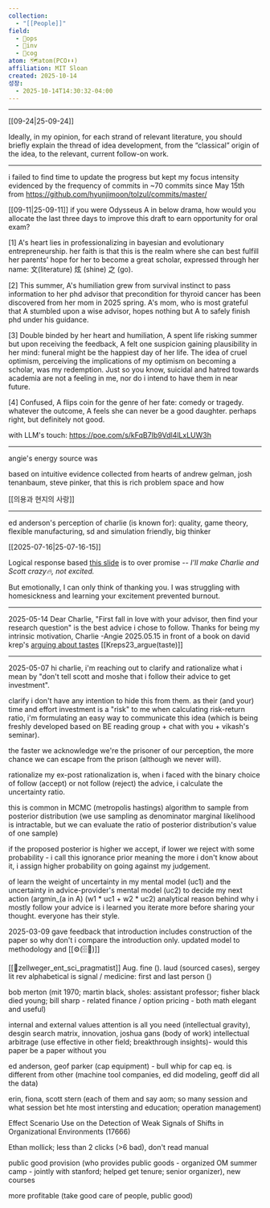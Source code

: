 ```yaml
---
collection:
  - "[[People]]"
field:
  - 🐙ops
  - 🐢inv
  - 👾cog
atom: 🗺️atom(PCO⬆️⬇️)
affiliation: MIT Sloan
created: 2025-10-14
성장:
  - 2025-10-14T14:30:32-04:00
---
```


---

[[09-24|25-09-24]]

Ideally, in my opinion, for each strand of relevant literature, you should briefly explain the thread of idea development, from the “classical” origin of the idea, to the relevant, current follow-on work. 

---

i failed to find time to update the progress but kept my focus intensity evidenced by the frequency of commits in ~70 commits since May 15th from https://github.com/hyunjimoon/tolzul/commits/master/

[[09-11|25-09-11]]
if you were Odysseus A in below drama, how would you allocate the last three days to improve this draft to earn opportunity for oral exam? 

[1] A's heart lies in professionalizing in bayesian and evolutionary entrepreneurship. her faith is that this is the realm where she can best fulfill her parents' hope for her to become a great scholar, expressed through her name: 文(literature) 炫 (shine) 之 (go).

[2] This summer, A's humiliation grew from survival instinct to pass information to her phd advisor that precondition for thyroid cancer has been discovered from her mom in 2025 spring. A's mom, who is most grateful that A stumbled upon a wise advisor, hopes nothing but A to safely finish phd under his guidance.

[3] Double binded by her heart and humiliation, A spent life risking summer but upon receiving the feedback, A felt one suspicion gaining plausibility in her mind: funeral might be the happiest day of her life. The idea of cruel optimism, perceiving the implications of my optimism on becoming a scholar, was my redemption. Just so you know, suicidal and hatred towards academia are not a feeling in me, nor do i intend to have them in near future.

[4] Confused, A flips coin for the genre of her fate: comedy or tragedy. whatever the outcome, A feels she can never be a good daughter. perhaps right, but definitely not good.

with LLM's touch: https://poe.com/s/kFqB7Ib9Vdl4lLxLUW3h


-----

angie's energy source was 

based on intuitive evidence collected from hearts of andrew gelman, josh tenanbaum, steve pinker, that this is rich problem space and how

[[의용과 현지의 사랑]]

----


ed anderson's perception of charlie (is known for): quality, game theory, flexible manufacturing, sd and simulation friendly, big thinker

[[2025-07-16|25-07-16-15]]

Logical response based [this slide](https://0599faed.streaklinks.com/CgRZ_A87u3K1EACPoQGH-25i/https%3A%2F%2Fwww.dropbox.com%2Fscl%2Ffi%2Fxe5pqswtcofsw4tdxf9xs%2FAngie25_promise-vendor.pdf%3Frlkey%3Dl00zuav8n5o1j5hiakca7pr1r%26dl%3D0) is to over promise -- _I'll make Charlie and Scott crazy🔥, not excited._

But emotionally, I can only think of thanking you. I was struggling with homesickness and learning your excitement prevented burnout.


----

2025-05-14
Dear Charlie,
"First fall in love with your advisor, then find your research question" is the best advice i chose to follow.
Thanks for being my intrinsic motivation, Charlie
 -Angie 2025.05.15
 in front of a book on david krep's [arguing about tastes](https://cup.columbia.edu/book/arguing-about-tastes/9780231209915/) [[Kreps23_argue(taste)]]



---
2025-05-07
hi charlie,
i'm reaching out to clarify and rationalize what i mean by "don't tell scott and moshe that i follow their advice to get investment".

clarify
i don't have any intention to hide this from them. as their (and your) time and effort investment is a "risk" to me when calculating risk-return ratio, i'm formulating an easy way to communicate this idea (which is being freshly developed based on BE reading group + chat with you + vikash's seminar).

the faster we acknowledge we're the prisoner of our perception, the more chance we can escape from the prison (although we never will).

rationalize
my ex-post rationalization is, when i faced with the binary choice of follow (accept) or not follow (reject) the advice, i calculate the uncertainty ratio. 

this is common in MCMC (metropolis hastings) algorithm to sample from posterior distribution (we use sampling as denominator marginal likelihood is intractable, but we can evaluate the ratio of posterior distribution's value of one sample) 

if the proposed posterior is higher we accept, if lower we reject with some probability - i call this ignorance prior meaning the more i don't know about it, i assign higher probability on going against my judgement.


of learn the weight of uncertainty in my mental model (uc1) and the uncertainty in advice-provider's mental model (uc2) to decide my next action (argmin_(a in A) (w1 * uc1 + w2 * uc2) analytical reason behind why i mostly follow your advice is i learned you iterate more before sharing your thought. everyone has their style.

2025-03-09
gave feedback that introduction includes construction of the paper so why don't i compare the introduction only. updated model to methodology and [[⚙️(🗄️📝)]]

[[📜zellweger_ent_sci_pragmatist]]
Aug.
fine (). laud (sourced cases), sergey lit rev
alphabetical is signal / medicine: first and last person ()

bob merton (mit 1970; martin black, sholes: assistant professor; fisher black died young; bill sharp - related finance / option pricing - both math elegant and useful)

internal and external values 
attention is all you need (intellectual gravity), 
desgin search matrix, innovation,
joshua gans (body of work)
intellectual arbitrage (use effective in other field; breakthrough insights)- would this paper be a paper without you

ed anderson, geof parker (cap equipment) - bull whip for cap eq. is different from other (machine tool companies, ed did modeling, geoff did all the data)

erin, fiona, scott stern (each of them and say aom; so many session and what session bet hte most intersting and education; operation management)

Effect Scenario Use on the Detection of Weak Signals of Shifts in Organizational Environments (17666)

Ethan mollick; less than 2 clicks (>6 bad), don't read manual 

public good provision (who provides public goods - organized OM summer camp - jointly with stanford; helped get tenure; senior organizer), new courses

more profitable (take good care of people, public good) 